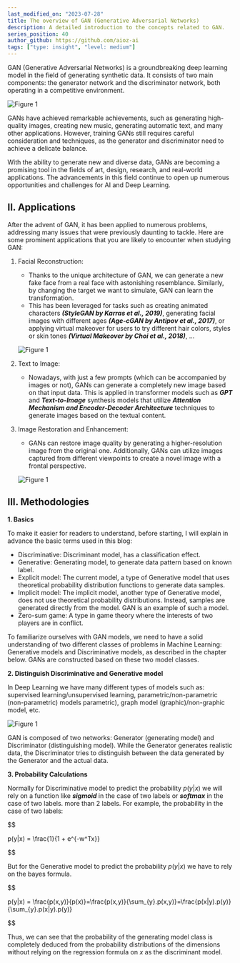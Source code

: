 ```yaml
---
last_modified_on: "2023-07-28"
title: The overview of GAN (Generative Adversarial Networks)
description: A detailed introduction to the concepts related to GAN.
series_position: 40
author_github: https://github.com/aioz-ai
tags: ["type: insight", "level: medium"]
---
```


GAN (Generative Adversarial Networks) is a groundbreaking deep learning model in the field of generating synthetic data. It consists of two main components: the generator network and the discriminator network, both operating in a competitive environment.

![Figure 1](https://drive.google.com/uc?export=view&id=1Z84NOtX5emyQPNWqijIWGh8bS-8_2BF2)

GANs have achieved remarkable achievements, such as generating high-quality images, creating new music, generating automatic text, and many other applications. However, training GANs still requires careful consideration and techniques, as the generator and discriminator need to achieve a delicate balance.

With the ability to generate new and diverse data, GANs are becoming a promising tool in the fields of art, design, research, and real-world applications. The advancements in this field continue to open up numerous opportunities and challenges for AI and Deep Learning.

## II. Applications

After the advent of GAN, it has been applied to numerous problems, addressing many issues that were previously daunting to tackle. Here are some prominent applications that you are likely to encounter when studying GAN:

1. Facial Reconstruction:
   - Thanks to the unique architecture of GAN, we can generate a new fake face from a real face with astonishing resemblance. Similarly, by changing the target we want to simulate, GAN can learn the transformation.
   - This has been leveraged for tasks such as creating animated characters ***(StyleGAN by Karras et al., 2019)***, generating facial images with different ages ***(Age-cGAN by Antipov et al., 2017)***, or applying virtual makeover for users to try different hair colors, styles or skin tones ***(Virtual Makeover by Choi et al., 2018)***, ...

   ![Figure 1](https://drive.google.com/uc?export=view&id=1xkNqQJ_eo48ox10eRGAbFUsKYhZ0I4A4)

2. Text to Image:
   - Nowadays, with just a few prompts (which can be accompanied by images or not), GANs can generate a completely new image based on that input data. This is applied in transformer models such as ***GPT*** and ***Text-to-Image*** synthesis models that utilize ***Attention Mechanism and Encoder-Decoder Architecture*** techniques to generate images based on the textual content.

4. Image Restoration and Enhancement:
   - GANs can restore image quality by generating a higher-resolution image from the original one. Additionally, GANs can utilize images captured from different viewpoints to create a novel image with a frontal perspective.

   ![Figure 1](https://drive.google.com/uc?export=view&id=1G6nq2fQ1HTGf_YnSj8Kpqv9qCffDDZAw)

## III. Methodologies

**1. Basics**

To make it easier for readers to understand, before starting, I will explain in advance the basic terms used in this blog:

- Discriminative: Discriminant model, has a classification effect.
- Generative: Generating model, to generate data pattern based on known label.
- Explicit model: The current model, a type of Generative model that uses theoretical probability distribution functions to generate data samples.
- Implicit model: The implicit model, another type of Generative model, does not use theoretical probability distributions. Instead, samples are generated directly from the model. GAN is an example of such a model.
- Zero-sum game: A type in game theory where the interests of two players are in conflict.

To familiarize ourselves with GAN models, we need to have a solid understanding of two different classes of problems in Machine Learning: Generative models and Discriminative models, as described in the chapter below. GANs are constructed based on these two model classes.

**2. Distinguish Discriminative and Generative model**

In Deep Learning we have many different types of models such as: supervised learning/unsupervised learning, parametric/non-parametric (non-parametric) models parametric), graph model (graphic)/non-graphic model, etc.

![Figure 1](https://drive.google.com/uc?export=view&id=1_6FxoaJwrxAHNSY2iVModPnTLSOGFHK7)


GAN is composed of two networks: Generator (generating model) and Discriminator (distinguishing model). While the Generator generates realistic data, the Discriminator tries to distinguish between the data generated by the Generator and the actual data.

**3. Probability Calculations**

Normally for Discriminative model to predict the probability $p(y|x)$ we will rely on a function like ***sigmoid*** in the case of two labels or ***softmax*** in the case of two labels. more than 2 labels. For example, the probability in the case of two labels:

$$

p(y|x) = \frac{1}{1 + e^{-w^Tx}}

$$

But for the Generative model to predict the probability $p(y|x)$ we have to rely on the bayes formula.

$$

p(y|x) = \frac{p(x,y)}{p(x)}=\frac{p(x,y)}{\sum_{y}.p(x,y)}=\frac{p(x|y).p(y)}{\sum_{y}.p(x|y).p(y)}

$$

Thus, we can see that the probability of the generating model class is completely deduced from the probability distributions of the dimensions without relying on the regression formula on $x$ as the discriminant model.